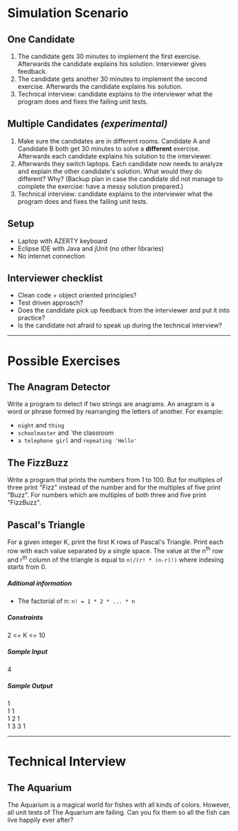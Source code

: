 # Simulation Scenario

## One Candidate
1. The candidate gets 30 minutes to implement the first exercise. Afterwards the candidate explains his solution. Interviewer gives feedback.
2. The candidate gets another 30 minutes to implement the second exercise. Afterwards the candidate explains his solution. 
3. Technical interview: candidate explains to the interviewer what the program does and fixes the failing unit tests.

## Multiple Candidates *(experimental)*
1. Make sure the candidates are in different rooms. Candidate A and Candidate B both get 30 minutes to solve a **different** exercise. Afterwards each candidate explains his solution to the interviewer.
2. Afterwards they switch laptops. Each candidate now needs to analyze and explain the other candidate's solution. What would they do different? Why? (Backup plan in case the candidate did not manage to complete the exercise: have a messy solution prepared.)
3. Technical interview: candidate explains to the interviewer what the program does and fixes the failing unit tests.

## Setup
- Laptop with AZERTY keyboard
- Eclipse IDE with Java and jUnit (no other libraries)
- No internet connection

## Interviewer checklist
- Clean code + object oriented principles?
- Test driven approach?
- Does the candidate pick up feedback from the interviewer and put it into practice?
- Is the candidate not afraid to speak up during the technical interview?

---

# Possible Exercises

## The Anagram Detector
Write a program to detect if two strings are anagrams. An anagram is a word or phrase formed by rearranging the letters of another.
For example:
- `night` and `thing`
- `schoolmaster` and `the classroom
- `a telephone girl` and `repeating 'Hello'`

## The FizzBuzz
Write a program that prints the numbers from 1 to 100. But for multiples of three print "Fizz" instead of the number and for the multiples of five print "Buzz". For numbers which are multiples of both three and five print "FizzBuzz".

## Pascal's Triangle
For a given integer K, print the first K rows of Pascal's Triangle. Print each row with each value separated by a single space. The value at the n<sup>th</sup> row and r<sup>th</sup> column of the triangle is equal to `n!/(r! * (n-r)!)` where indexing starts from 0.

##### Aditional information
- The factorial of n: `n! = 1 * 2 * ... * n`

##### Constraints
2 <= K <= 10

##### Sample Input
4

##### Sample Output
1  
1 1  
1 2 1  
1 3 3 1  


---

# Technical Interview

## The Aquarium
The Aquarium is a magical world for fishes with all kinds of colors. However, all unit tests of The Aquarium are failing. Can you fix them so all the fish can live happily ever after?
